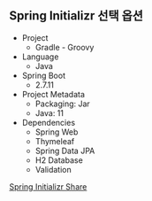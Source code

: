 ## Spring Initializr 선택 옵션
- Project
    - Gradle - Groovy
- Language
    - Java
- Spring Boot
    - 2.7.11
- Project Metadata
    - Packaging: Jar
    - Java: 11
- Dependencies
    - Spring Web
    - Thymeleaf
    - Spring Data JPA
    - H2 Database
    - Validation

[Spring Initializr Share](https://start.spring.io/#!type=gradle-project&language=java&platformVersion=2.7.11&packaging=jar&jvmVersion=11&groupId=com.example&artifactId=todos&name=todos&description=Demo%20project%20for%20Spring%20Boot&packageName=com.example.todos&dependencies=web,thymeleaf,validation,data-jpa,h2)

